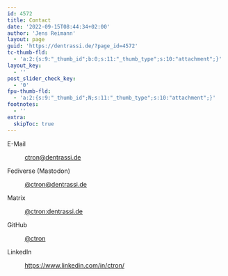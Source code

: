 ```yaml
---
id: 4572
title: Contact
date: '2022-09-15T08:44:34+02:00'
author: 'Jens Reimann'
layout: page
guid: 'https://dentrassi.de/?page_id=4572'
tc-thumb-fld:
  - 'a:2:{s:9:"_thumb_id";b:0;s:11:"_thumb_type";s:10:"attachment";}'
layout_key:
  - ''
post_slider_check_key:
  - '0'
fpu-thumb-fld:
  - 'a:2:{s:9:"_thumb_id";N;s:11:"_thumb_type";s:10:"attachment";}'
footnotes:
  - ''
extra:
  skipToc: true
---
```


<dl>

<dt>E-Mail</dt>
<dd>

ctron@dentrassi.de

</dd>


<dt>Fediverse (Mastodon)</dt>
<dd>

[@ctron@dentrassi.de ](https://mastodon.dentrassi.de/@ctron)

</dd>

<dt>Matrix</dt>
<dd>

[@ctron:dentrassi.de](https://matrix.to/#/@ctron:dentrassi)

</dd>

<dt>GitHub</dt>
<dd>

[@ctron](https://github.com/ctron)

</dd>

<dt>LinkedIn</dt>

<dd>

<https://www.linkedin.com/in/ctron/>

</dd>

</dl>
